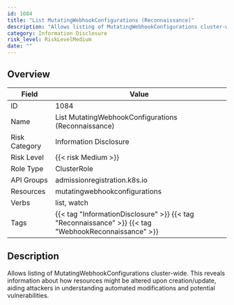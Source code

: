 ```yaml
---
id: 1084
title: "List MutatingWebhookConfigurations (Reconnaissance)"
description: "Allows listing of MutatingWebhookConfigurations cluster-wide. This reveals information about how resources might be altered upon creation/update, aiding attackers in understanding automated modifications and potential vulnerabilities."
category: Information Disclosure
risk_level: RiskLevelMedium
date: ""
---
```


## Overview

| Field         | Value                                                                                                |
| ------------- | ---------------------------------------------------------------------------------------------------- |
| ID            | 1084                                                                                                 |
| Name          | List MutatingWebhookConfigurations (Reconnaissance)                                                  |
| Risk Category | Information Disclosure                                                                               |
| Risk Level    | {{< risk Medium >}}                                                                                  |
| Role Type     | ClusterRole                                                                                          |
| API Groups    | admissionregistration.k8s.io                                                                         |
| Resources     | mutatingwebhookconfigurations                                                                        |
| Verbs         | list, watch                                                                                          |
| Tags          | {{< tag "InformationDisclosure" >}} {{< tag "Reconnaissance" >}} {{< tag "WebhookReconnaissance" >}} |

## Description

Allows listing of MutatingWebhookConfigurations cluster-wide. This reveals information about how resources might be altered upon creation/update, aiding attackers in understanding automated modifications and potential vulnerabilities.
